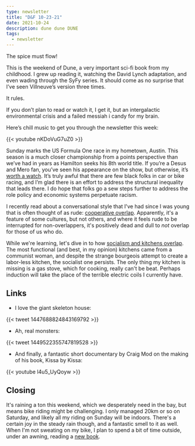 ```yaml
---
type: newsletter
title: "D&F 10-23-21"
date: 2021-10-24
description: dune dune DUNE
tags:
  - newsletter
---
```


The spice must flow!

This is the weekend of Dune, a very important sci-fi book from my childhood. I grew up reading it, watching the David Lynch adaptation, and even wading through the SyFy series. It should come as no surprise that I’ve seen Villneuve’s version three times.

It rules.

If you don’t plan to read or watch it, I get it, but an intergalactic environmental crisis and a failed messiah i candy for my brain.

Here’s chill music to get you through the newsletter this week:

{{< youtube nKDoVuG7uZ0 >}}

Sunday marks the US Formula One race in my hometown, Austin. This season is a much closer championship from a points perspective than we’ve had in years as Hamilton seeks his 8th world title. If you’re a Desus and Mero fan, you’ve seen his appearance on the show, but otherwise, it’s [worth a watch](https://www.sho.com/video/76593/formula-one-legend-lewis-hamilton-races-dandm-talks-met-gala). It’s truly awful that there are few black folks in car or bike racing, and I’m glad there is an effort to address the structural inequality that leads there. I do hope that folks go a sew steps further to address the role policy and economic systems perpetuate racism.

I recently read about a conversational style that I've had since I was young that is often thought of as rude: [cooperative overlap](https://anildash.com/2021/09/25/cooperative-overlap/). Apparently, it's a feature of some cultures, but not others, and where it feels rude to be interrupted for non-overlappers, it's positively dead and dull to _not_ overlap for those of us who do.

While we're learning, let's dive in to how [socialism and kitchens overlap](https://www.megconley.com/by-design/). The most functional (and best, in my opinion) kitchens came from a communist woman, and despite the strange bourgeois attempt to create a labor-less kitchen, the socialist one persists. The only thing my kitchen is missing is a gas stove, which for cooking, really can't be beat. Perhaps induction will take the place of the terrible electric coils I currently have.

## Links

- I love the giant skeleton house:

{{< tweet 1447688824843169792 >}}

- Ah, real monsters:

{{< tweet 1449522355747819528 >}}

- And finally, a fantastic short documentary by Craig Mod on the making of his book, Kissa by Kissa:

{{< youtube l4u5_UyQoyw >}}

## Closing

It's raining a ton this weekend, which we desperately need in the bay, but means bike riding might be challenging. I only managed 20km or so on Saturday, and likely all my riding on Sunday will be indoors. There's a certain joy in the steady rain though, and a fantastic smell to it as well. When I'm not sweating on my bike, I plan to spend a bit of time outside, under an awning, reading a [new book](https://tamarashopsin.com/lw2/).